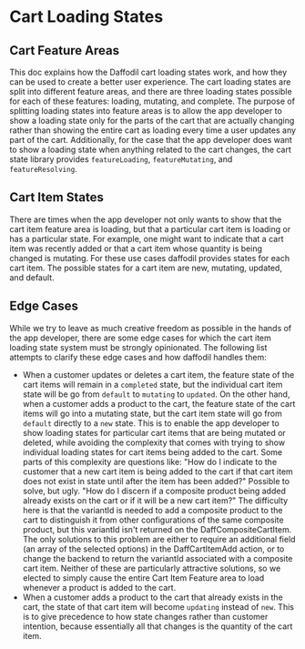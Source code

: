 # Cart Loading States
## Cart Feature Areas
This doc explains how the Daffodil cart loading states work, and how they can be used to create a better user experience. The cart loading states are split into different feature areas, and there are three loading states possible for each of these features: loading, mutating, and complete. The purpose of splitting loading states into feature areas is to allow the app developer to show a loading state only for the parts of the cart that are actually changing rather than showing the entire cart as loading every time a user updates any part of the cart. Additionally, for the case that the app developer does want to show a loading state when anything related to the cart changes, the cart state library provides `featureLoading`, `featureMutating`, and `featureResolving`.

## Cart Item States
There are times when the app developer not only wants to show that the cart item feature area is loading, but that a particular cart item is loading or has a particular state. For example, one might want to indicate that a cart item was recently added or that a cart item whose quantity is being changed is mutating. For these use cases daffodil provides states for each cart item. The possible states for a cart item are new, mutating, updated, and default.

## Edge Cases
While we try to leave as much creative freedom as possible in the hands of the app developer, there are some edge cases for which the cart item loading state system must be strongly opinionated. The following list attempts to clarify these edge cases and how daffodil handles them:
- When a customer updates or deletes a cart item, the feature state of the cart items will remain in a `completed` state, but the individual cart item state will be go from `default` to `mutating` to `updated`. On the other hand, when a customer adds a product to the cart, the feature state of the cart items will go into a mutating state, but the cart item state will go from `default` directly to a `new` state. This is to enable the app developer to show loading states for particular cart items that are being mutated or deleted, while avoiding the complexity that comes with trying to show individual loading states for cart items being added to the cart. Some parts of this complexity are questions like: "How do I indicate to the customer that a new cart item is being added to the cart if that cart item does not exist in state until after the item has been added?" Possible to solve, but ugly. "How do I discern if a composite product being added already exists on the cart or if it will be a new cart item?" The difficulty here is that the variantId is needed to add a composite product to the cart to distinguish it from other configurations of the same composite product, but this variantId isn't returned on the DaffCompositeCartItem. The only solutions to this problem are either to require an additional field (an array of the selected options) in the DaffCartItemAdd action, or to change the backend to return the variantId associated with a composite cart item. Neither of these are particularly attractive solutions, so we elected to simply cause the entire Cart Item Feature area to load whenever a product is added to the cart.
- When a customer adds a product to the cart that already exists in the cart, the state of that cart item will become `updating` instead of `new`. This is to give precedence to how state changes rather than customer intention, because essentially all that changes is the quantity of the cart item.